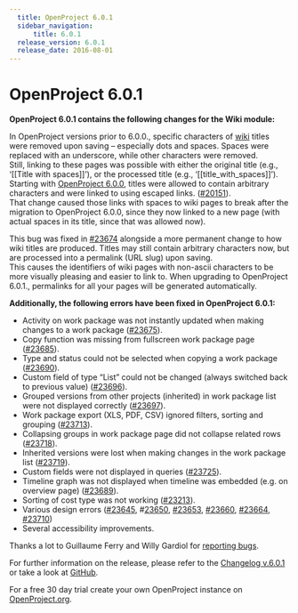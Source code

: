 ```yaml
---
  title: OpenProject 6.0.1
  sidebar_navigation:
      title: 6.0.1
  release_version: 6.0.1
  release_date: 2016-08-01
---
```



# OpenProject 6.0.1

**OpenProject 6.0.1 contains the following changes for the
<span class="explanatory-dictionary-highlight" data-definition="explanatory-dictionary-definition-8">Wiki</span>
module:**

In OpenProject versions prior to 6.0.0., specific characters of
[wiki](../../user-guide/wiki/) titles were removed
upon saving – especially dots and spaces. Spaces were replaced with an
underscore, while other characters were removed.  
Still, linking to these pages was possible with either the original
title (e.g., ‘\[\[Title with spaces\]\]’), or the processed title (e.g.,
‘\[\[title\_with\_spaces\]\]’).  
Starting
with [OpenProject 6.0.0](https://www.openproject.org/blog/openproject-6-0-released/), titles
were allowed to contain arbitrary characters and were linked to using
escaped links.
([\#20151](https://community.openproject.com/work_packages/20151/activity)).  
That change caused those links with spaces to wiki pages to break after
the migration to OpenProject 6.0.0, since they now linked to a new page
(with actual spaces in its title, since that was allowed now).

This bug was fixed in
[\#23674](https://community.openproject.com/work_packages/23674) alongside
a more permanent change to how wiki titles are produced. Titles may
still contain arbitrary characters now, but are processed into a
permalink (URL slug) upon saving.  
This causes the identifiers of wiki pages with non-ascii characters to
be more visually pleasing and easier to link to. When upgrading to
OpenProject 6.0.1., permalinks for all your pages will be generated
automatically.

**Additionally, the following errors have been fixed in OpenProject
6.0.1:**

  - <span class="explanatory-dictionary-highlight" data-definition="explanatory-dictionary-definition-99">Activity</span>
    on work package was not instantly updated when making changes to a
    work package
    ([\#23675](https://community.openproject.com/work_packages/23675/activity)).
  - Copy function was missing from fullscreen work package page
    ([\#23685](https://community.openproject.com/work_packages/23685/activity)).
  - <span class="explanatory-dictionary-highlight" data-definition="explanatory-dictionary-definition-13">Type</span>
    and status could not be selected when copying a work package
    ([\#23690](https://community.openproject.com/work_packages/23690/activity)).
  - <span class="explanatory-dictionary-highlight" data-definition="explanatory-dictionary-definition-82">Custom
    field</span> of type “List” could not be changed (always switched
    back to previous value)
    ([\#23696](https://community.openproject.com/work_packages/23696/activity)).
  - Grouped versions from other projects (inherited) in work package
    list were not displayed correctly
    ([\#23697](https://community.openproject.com/work_packages/23697/activity)).
  - <span class="explanatory-dictionary-highlight" data-definition="explanatory-dictionary-definition-7">Work
    package</span> export (XLS, PDF, CSV) ignored filters, sorting and
    grouping
    ([\#23713](https://community.openproject.com/work_packages/23713/activity)).
  - Collapsing groups in work package page did not collapse related rows
    ([\#23718](https://community.openproject.com/work_packages/23718/activity)).
  - Inherited versions were lost when making changes in the work package
    list
    ([\#23719](https://community.openproject.com/work_packages/23719/activity)).
  - Custom fields were not displayed in queries
    ([\#23725](https://community.openproject.com/work_packages/23725/activity)).
  - <span class="explanatory-dictionary-highlight" data-definition="explanatory-dictionary-definition-17">Timeline</span>
    graph was not displayed when timeline was embedded (e.g. on overview
    page)
    ([\#23689](https://community.openproject.com/work_packages/23689/activity)).
  - Sorting of cost type was not working
    ([\#23213](https://community.openproject.com/work_packages/23213/activity)).
  - Various design errors
    ([\#23645](https://community.openproject.com/work_packages/23645/activity), \#[23650](https://community.openproject.com/work_packages/23650/activity),
    [\#23653](https://community.openproject.com/work_packages/23653/activity),
    [\#23660](https://community.openproject.com/work_packages/23660/activity),
    [\#23664](https://community.openproject.com/work_packages/23664/activity),
    [\#23710](https://community.openproject.com/work_packages/23710/activity))
  - Several accessibility improvements.

Thanks a lot to Guillaume Ferry and Willy Gardiol for [reporting
bugs](../../development/report-a-bug/).

For further information on the release, please refer to the [Changelog
v.6.0.1](https://community.openproject.com/versions/807) or take a look
at [GitHub](https://github.com/opf/openproject/tree/v6.0.1).

For a free 30 day trial create your own OpenProject instance on
[OpenProject.org](https://openproject.org/).


